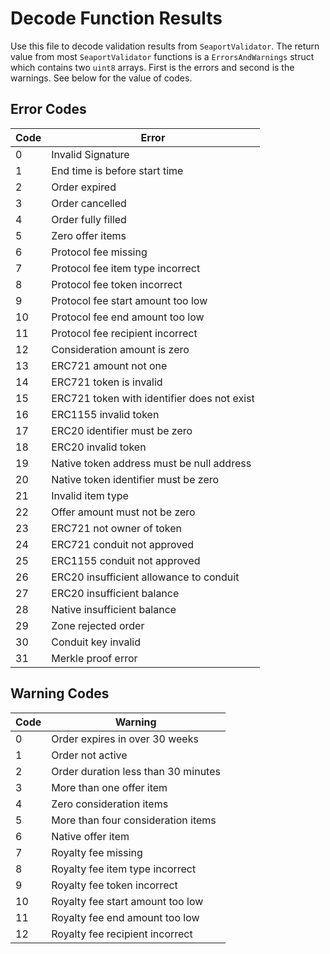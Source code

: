 # Decode Function Results
Use this file to decode validation results from `SeaportValidator`. The return value from most `SeaportValidator` functions is a `ErrorsAndWarnings` struct which contains two `uint8` arrays. First is the errors and second is the warnings. See below for the value of codes.

## Error Codes
| Code | Error |
| - | ----------- |
| 0 | Invalid Signature |
| 1 | End time is before start time |
| 2 | Order expired |
| 3 | Order cancelled |
| 4 | Order fully filled |
| 5 | Zero offer items |
| 6 | Protocol fee missing |
| 7 | Protocol fee item type incorrect |
| 8 | Protocol fee token incorrect |
| 9 | Protocol fee start amount too low |
| 10 | Protocol fee end amount too low |
| 11 | Protocol fee recipient incorrect |
| 12 | Consideration amount is zero |
| 13 | ERC721 amount not one |
| 14 | ERC721 token is invalid |
| 15 | ERC721 token with identifier does not exist |
| 16 | ERC1155 invalid token |
| 17 | ERC20 identifier must be zero |
| 18 | ERC20 invalid token |
| 19 | Native token address must be null address |
| 20 | Native token identifier must be zero |
| 21 | Invalid item type |
| 22 | Offer amount must not be zero |
| 23 | ERC721 not owner of token |
| 24 | ERC721 conduit not approved |
| 25 | ERC1155 conduit not approved |
| 26 | ERC20 insufficient allowance to conduit |
| 27 | ERC20 insufficient balance |
| 28 | Native insufficient balance |
| 29 | Zone rejected order |
| 30 | Conduit key invalid |
| 31 | Merkle proof error |

## Warning Codes
| Code | Warning |
| - | ----------- |
| 0 | Order expires in over 30 weeks |
| 1 | Order not active |
| 2 | Order duration less than 30 minutes |
| 3 | More than one offer item |
| 4 | Zero consideration items |
| 5 | More than four consideration items |
| 6 | Native offer item |
| 7 | Royalty fee missing |
| 8 | Royalty fee item type incorrect |
| 9 | Royalty fee token incorrect |
| 10 | Royalty fee start amount too low |
| 11 | Royalty fee end amount too low |
| 12 | Royalty fee recipient incorrect |